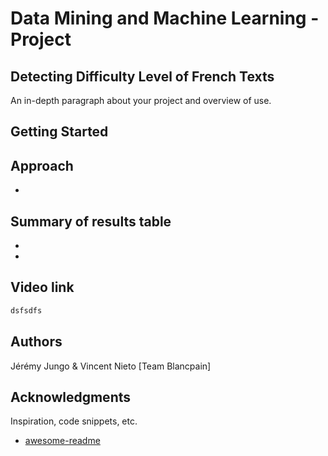 # Data Mining and Machine Learning - Project
## Detecting Difficulty Level of French Texts

An in-depth paragraph about your project and overview of use.

## Getting Started

## Approach

* 


## Summary of results table

* 
* 

## Video link
```bash
dsfsdfs
```

## Authors
Jérémy Jungo & Vincent Nieto [Team Blancpain]

## Acknowledgments

Inspiration, code snippets, etc.
* [awesome-readme](https://github.com/matiassingers/awesome-readme)
